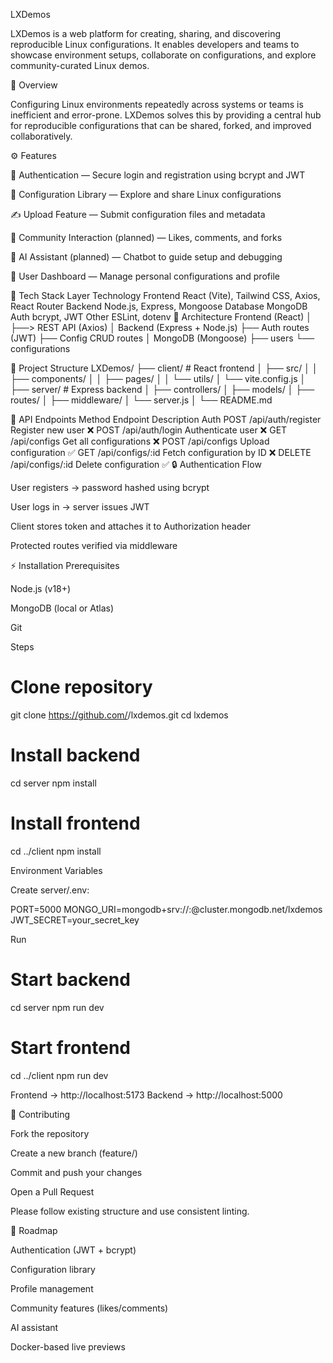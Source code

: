 LXDemos

LXDemos is a web platform for creating, sharing, and discovering reproducible Linux configurations.
It enables developers and teams to showcase environment setups, collaborate on configurations, and explore community-curated Linux demos.

📘 Overview

Configuring Linux environments repeatedly across systems or teams is inefficient and error-prone.
LXDemos solves this by providing a central hub for reproducible configurations that can be shared, forked, and improved collaboratively.

⚙️ Features

🔐 Authentication — Secure login and registration using bcrypt and JWT

📂 Configuration Library — Explore and share Linux configurations

✍️ Upload Feature — Submit configuration files and metadata

💬 Community Interaction (planned) — Likes, comments, and forks

🤖 AI Assistant (planned) — Chatbot to guide setup and debugging

👤 User Dashboard — Manage personal configurations and profile

🧠 Tech Stack
Layer	Technology
Frontend	React (Vite), Tailwind CSS, Axios, React Router
Backend	Node.js, Express, Mongoose
Database	MongoDB
Auth	bcrypt, JWT
Other	ESLint, dotenv
🧱 Architecture
Frontend (React)
   │
   ├──> REST API (Axios)
   │
Backend (Express + Node.js)
   ├── Auth routes (JWT)
   ├── Config CRUD routes
   │
MongoDB (Mongoose)
   ├── users
   └── configurations

📂 Project Structure
LXDemos/
├── client/              # React frontend
│   ├── src/
│   │   ├── components/
│   │   ├── pages/
│   │   └── utils/
│   └── vite.config.js
│
├── server/              # Express backend
│   ├── controllers/
│   ├── models/
│   ├── routes/
│   ├── middleware/
│   └── server.js
│
└── README.md

🔗 API Endpoints
Method	Endpoint	Description	Auth
POST	/api/auth/register	Register new user	❌
POST	/api/auth/login	Authenticate user	❌
GET	/api/configs	Get all configurations	❌
POST	/api/configs	Upload configuration	✅
GET	/api/configs/:id	Fetch configuration by ID	❌
DELETE	/api/configs/:id	Delete configuration	✅
🔒 Authentication Flow

User registers → password hashed using bcrypt

User logs in → server issues JWT

Client stores token and attaches it to Authorization header

Protected routes verified via middleware

⚡ Installation
Prerequisites

Node.js (v18+)

MongoDB (local or Atlas)

Git

Steps
# Clone repository
git clone https://github.com/<your-username>/lxdemos.git
cd lxdemos

# Install backend
cd server
npm install

# Install frontend
cd ../client
npm install

Environment Variables

Create server/.env:

PORT=5000
MONGO_URI=mongodb+srv://<user>:<password>@cluster.mongodb.net/lxdemos
JWT_SECRET=your_secret_key

Run
# Start backend
cd server
npm run dev

# Start frontend
cd ../client
npm run dev


Frontend → http://localhost:5173
Backend → http://localhost:5000

🤝 Contributing

Fork the repository

Create a new branch (feature/<feature-name>)

Commit and push your changes

Open a Pull Request

Please follow existing structure and use consistent linting.

🧭 Roadmap

 Authentication (JWT + bcrypt)

 Configuration library

 Profile management

 Community features (likes/comments)

 AI assistant

 Docker-based live previews
